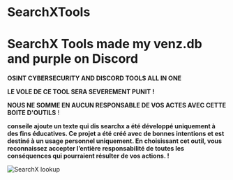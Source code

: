 # SearchXTools
# SearchX Tools made my venz.db and purple on Discord

**OSINT CYBERSECURITY AND DISCORD TOOLS ALL IN ONE**

**LE VOLE DE CE TOOL SERA SEVEREMENT PUNIT !**

**NOUS NE SOMME EN AUCUN RESPONSABLE DE VOS ACTES AVEC CETTE BOITE D'OUTILS** !

**conseile ajoute un texte qui dis searchx a été développé uniquement à des fins éducatives. Ce projet a été créé avec de bonnes intentions et est destiné à un usage personnel uniquement. En choisissant cet outil, vous reconnaissez accepter l’entière responsabilité de toutes les conséquences qui pourraient résulter de vos actions. !**


![SearchX lookup](https://github.com/user-attachments/assets/a19750f6-3b98-4ec9-8c0b-ef0d78ef7975)
